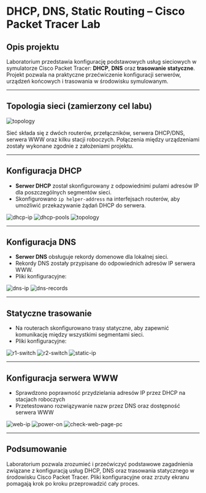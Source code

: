# DHCP, DNS, Static Routing – Cisco Packet Tracer Lab

## Opis projektu

Laboratorium przedstawia konfigurację podstawowych usług sieciowych w symulatorze Cisco Packet Tracer: **DHCP**, **DNS** oraz **trasowanie statyczne**. Projekt pozwala na praktyczne przećwiczenie konfiguracji serwerów, urządzeń końcowych i trasowania w środowisku symulowanym.

---

## Topologia sieci (zamierzony cel labu)

![topology](images/topology.PNG)

Sieć składa się z dwóch routerów, przełączników, serwera DHCP/DNS, serwera WWW oraz kilku stacji roboczych. Połączenia między urządzeniami zostały wykonane zgodnie z założeniami projektu.

---

## Konfiguracja DHCP

- **Serwer DHCP** został skonfigurowany z odpowiednimi pulami adresów IP dla poszczególnych segmentów sieci.
- Skonfigurowano `ip helper-address` na interfejsach routerów, aby umożliwić przekazywanie żądań DHCP do serwera.
  
![dhcp-ip](images/dhcp-ip-config.PNG)
![dhcp-pools](images/dhcp-server-pools.PNG)
![topology](images/ip-helper-address.PNG)

---

## Konfiguracja DNS

- **Serwer DNS** obsługuje rekordy domenowe dla lokalnej sieci.
- Rekordy DNS zostały przypisane do odpowiednich adresów IP serwera WWW.
- Pliki konfiguracyjne:
  
![dns-ip](images/dns-ip-config.PNG)
![dns-records](images/dns-server-records.PNG)

---

## Statyczne trasowanie

- Na routerach skonfigurowano trasy statyczne, aby zapewnić komunikację między wszystkimi segmentami sieci.
- Pliki konfiguracyjne:
  
![r1-switch](images/R1-switch-connection.PNG)
![r2-switch](images/R2-swtich-connection.PNG)
![static-ip](images/static-routing.PNG)

---

## Konfiguracja serwera WWW

- Sprawdzono poprawność przydzielania adresów IP przez DHCP na stacjach roboczych
- Przetestowano rozwiązywanie nazw przez DNS oraz dostępność serwera WWW

![web-ip](images/Web-ip-config.PNG)
![power-on](images/web-server-power-on.PNG)
![check-web-page-pc](images/check-web-page-pc.PNG)

---

## Podsumowanie

Laboratorium pozwala zrozumieć i przećwiczyć podstawowe zagadnienia związane z konfiguracją usług DHCP, DNS oraz trasowania statycznego w środowisku Cisco Packet Tracer. Pliki konfiguracyjne oraz zrzuty ekranu pomagają krok po kroku przeprowadzić cały proces.
